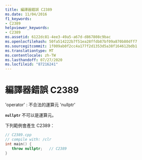 ```yaml
---
title: 編譯器錯誤 C2389
ms.date: 11/04/2016
f1_keywords:
- C2389
helpviewer_keywords:
- C2389
ms.assetid: 6122dc81-4ee3-49a5-a67d-d867808c9bac
ms.openlocfilehash: 50fa514222b7f51ea28ffdb87bf09a870b80dff7
ms.sourcegitcommit: 1f009ab0f2cc4a177f2d1353d5a38f164612bdb1
ms.translationtype: MT
ms.contentlocale: zh-TW
ms.lasthandoff: 07/27/2020
ms.locfileid: "87216241"
---
```

# <a name="compiler-error-c2389"></a>編譯器錯誤 C2389

'operator' : 不合法的運算元 'nullptr'

**`nullptr`** 不可以是運算元。

下列範例會產生 C2389：

```cpp
// C2389.cpp
// compile with: /clr
int main() {
   throw nullptr;   // C2389
}
```
